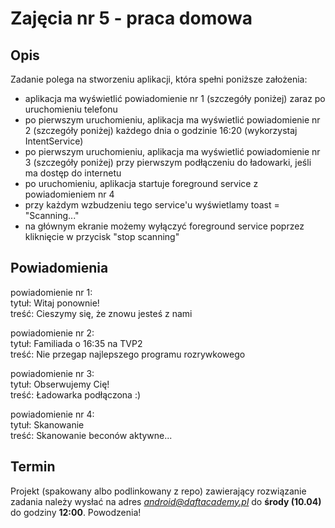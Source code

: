 # Zajęcia nr 5 - praca domowa

## Opis

Zadanie polega na stworzeniu aplikacji, która spełni poniższe założenia:

- aplikacja ma wyświetlić powiadomienie nr 1 (szczegóły poniżej) zaraz po uruchomieniu telefonu
- po pierwszym uruchomieniu, aplikacja ma wyświetlić powiadomienie nr 2 (szczegóły poniżej) każdego dnia o godzinie 16:20 (wykorzystaj IntentService)
- po pierwszym uruchomieniu, aplikacja ma wyświetlić powiadomienie nr 3 (szczegóły poniżej) przy pierwszym podłączeniu do ładowarki, jeśli ma dostęp do internetu
- po uruchomieniu, aplikacja startuje foreground service z powiadomieniem nr 4
- przy każdym wzbudzeniu tego service'u wyświetlamy toast = "Scanning..."
- na głównym ekranie możemy wyłączyć foreground service poprzez kliknięcie w przycisk "stop scanning"

## Powiadomienia

powiadomienie nr 1:  
tytuł: Witaj ponownie!  
treść: Cieszymy się, że znowu jesteś z nami  
  
powiadomienie nr 2:  
tytuł: Familiada o 16:35 na TVP2  
treść: Nie przegap najlepszego programu rozrywkowego    
  
powiadomienie nr 3:  
tytuł: Obserwujemy Cię!  
treść: Ładowarka podłączona :)  
  
powiadomienie nr 4:  
tytuł: Skanowanie  
treść: Skanowanie beconów aktywne...  


## Termin
Projekt (spakowany albo podlinkowany z repo) zawierający rozwiązanie zadania należy wysłać na adres *android@daftacademy.pl* do **środy (10.04)** do godziny **12:00**. Powodzenia!
